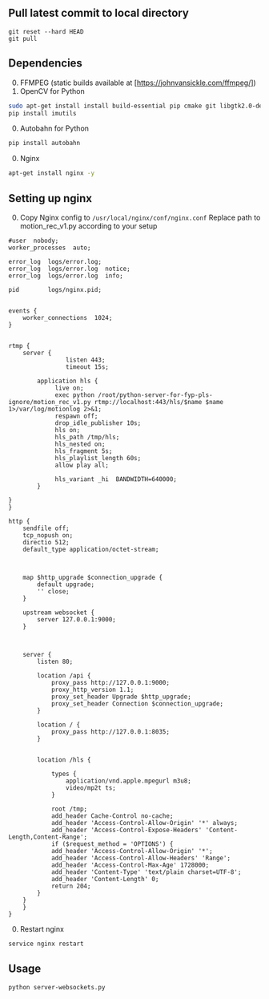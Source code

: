 Pull latest commit to local directory
-------------------------------------
```
git reset --hard HEAD
git pull
```

Dependencies
-------
0. FFMPEG (static builds available at [https://johnvansickle.com/ffmpeg/])
0. OpenCV for Python
```bash
sudo apt-get install install build-essential pip cmake git libgtk2.0-dev pkg-config libavcodec-dev libavformat-dev libswscale-dev python-dev python-numpy libtbb2 libtbb-dev libjpeg-dev libpng-dev python-opencv
pip install imutils
```
0. Autobahn for Python
```bash
pip install autobahn
```
0. Nginx
```bash
apt-get install nginx -y
```

Setting up nginx
-----------
0. Copy Nginx config to ```/usr/local/nginx/conf/nginx.conf``` Replace path to motion_rec_v1.py according to your setup
```
#user  nobody;
worker_processes  auto;

error_log  logs/error.log;
error_log  logs/error.log  notice;
error_log  logs/error.log  info;

pid        logs/nginx.pid;


events {
    worker_connections  1024;
}
              

rtmp {
    server {
                listen 443;
                timeout 15s;

        application hls {
             live on;
             exec python /root/python-server-for-fyp-pls-ignore/motion_rec_v1.py rtmp://localhost:443/hls/$name $name 1>/var/log/motionlog 2>&1;
             respawn off;
             drop_idle_publisher 10s;
             hls on;
             hls_path /tmp/hls;
             hls_nested on;
             hls_fragment 5s;
             hls_playlist_length 60s;
             allow play all;

             hls_variant _hi  BANDWIDTH=640000;
        }

}
}

http {
    sendfile off;
    tcp_nopush on;
    directio 512;
    default_type application/octet-stream;


 
    map $http_upgrade $connection_upgrade {
        default upgrade;
        '' close;
    }

    upstream websocket {
        server 127.0.0.1:9000;
    }



    server {
        listen 80;
        
        location /api {
            proxy_pass http://127.0.0.1:9000;
            proxy_http_version 1.1;
            proxy_set_header Upgrade $http_upgrade;
            proxy_set_header Connection $connection_upgrade;
        }

        location / {
            proxy_pass http://127.0.0.1:8035;
        }


        location /hls {

            types {
                application/vnd.apple.mpegurl m3u8;
                video/mp2t ts;
            }

            root /tmp;
            add_header Cache-Control no-cache;
            add_header 'Access-Control-Allow-Origin' '*' always;
            add_header 'Access-Control-Expose-Headers' 'Content-Length,Content-Range';
            if ($request_method = 'OPTIONS') {
            add_header 'Access-Control-Allow-Origin' '*';
            add_header 'Access-Control-Allow-Headers' 'Range';
            add_header 'Access-Control-Max-Age' 1728000;
            add_header 'Content-Type' 'text/plain charset=UTF-8';
            add_header 'Content-Length' 0;
            return 204;
        }
    }
    }
}
```
0. Restart nginx
```bash
service nginx restart
```

Usage
-----
```bash
python server-websockets.py
```
